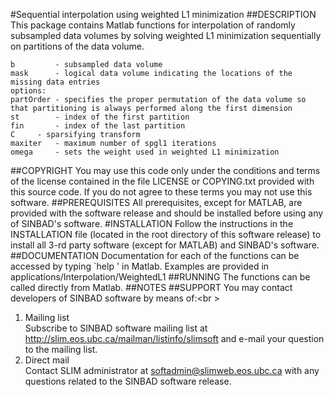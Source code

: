 #Sequential interpolation using weighted L1 minimization
##DESCRIPTION
This package contains Matlab functions for interpolation of randomly subsampled data volumes by solving weighted L1 minimization sequentially on partitions of the data volume.

    b         - subsampled data volume
    mask      - logical data volume indicating the locations of the missing data entries
    options:
	partOrder - specifies the proper permutation of the data volume so that partitioning is always performed along the first dimension
	st        - index of the first partition
	fin       - index of the last partition
	C	  - sparsifying transform
	maxiter   - maximum number of spgl1 iterations
	omega	  - sets the weight used in weighted L1 minimization
##COPYRIGHT
You may use this code only under the conditions and terms of the
    license contained in the file LICENSE or COPYING.txt provided with
    this source code. If you do not agree to these terms you may not
    use this software.
##PREREQUISITES
All prerequisites, except for MATLAB, are provided with the
    software release and should be installed before using any of
    SINBAD's software.
#INSTALLATION
Follow the instructions in the INSTALLATION file (located in the
    root directory of this software release) to install all 3-rd party
    software (except for MATLAB) and SINBAD's software.
##DOCUMENTATION
Documentation for each of the functions can be accessed by typing `help <function>' in Matlab. 
    Examples are provided in applications/Interpolation/WeightedL1 
##RUNNING
The functions can be called directly from Matlab. 
##NOTES
##SUPPORT
You may contact developers of SINBAD software by means of:<br \>

1. Mailing list<br />
Subscribe to SINBAD software mailing list at<br />
      <http://slim.eos.ubc.ca/mailman/listinfo/slimsoft> and e-mail your
      question to the mailing list.
2. Direct mail<br />
Contact SLIM administrator at <softadmin@slimweb.eos.ubc.ca> with any
      questions related to the SINBAD software release.